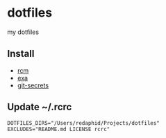# dotfiles
my dotfiles

## Install
- [rcm](https://github.com/thoughtbot/rcm)
- [exa](https://the.exa.website/)
- [git-secrets](https://github.com/awslabs/git-secrets)

## Update  ~/.rcrc
```shell
DOTFILES_DIRS="/Users/redaphid/Projects/dotfiles"
EXCLUDES="README.md LICENSE rcrc"
```
